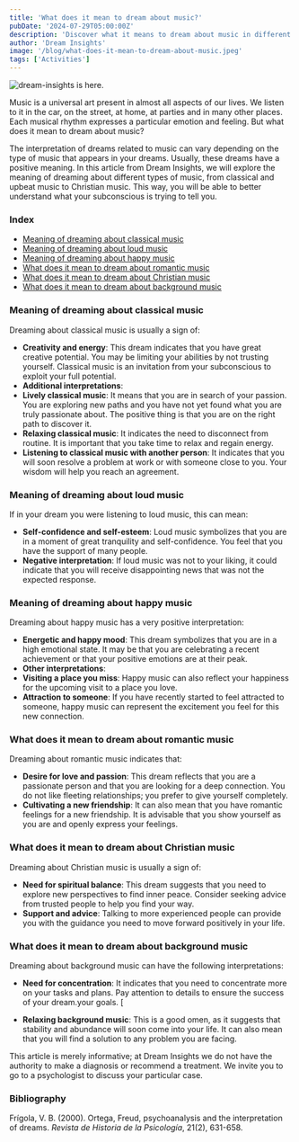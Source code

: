 ```yaml
---
title: 'What does it mean to dream about music?'
pubDate: '2024-07-29T05:00:00Z'
description: 'Discover what it means to dream about music in different contexts, from classical to Christian. Explore the interpretation of these dreams to better understand what your subconscious mind wants to tell you.'
author: 'Dream Insights'
image: '/blog/what-does-it-mean-to-dream-about-music.jpeg'
tags: ['Activities']
---
```


![dream-insights is here.](/blog/what-does-it-mean-to-dream-about-music.jpeg)

Music is a universal art present in almost all aspects of our lives. We listen to it in the car, on the street, at home, at parties and in many other places. Each musical rhythm expresses a particular emotion and feeling. But what does it mean to dream about music?

The interpretation of dreams related to music can vary depending on the type of music that appears in your dreams. Usually, these dreams have a positive meaning. In this article from Dream Insights, we will explore the meaning of dreaming about different types of music, from classical and upbeat music to Christian music. This way, you will be able to better understand what your subconscious is trying to tell you.

### Index

- [Meaning of dreaming about classical music](#meaning-of-dreaming-about-classical-music)
- [Meaning of dreaming about loud music](#meaning-of-dreaming-about-loud-music)
- [Meaning of dreaming about happy music](#meaning-of-dreaming-about-happy-music)
- [What does it mean to dream about romantic music](#what-does-it-mean-to-dream-about-romantic-music)
- [What does it mean to dream about Christian music](#what-does-it-mean-to-dream-about-christian-music)
- [What does it mean to dream about background music](#what-does-it-mean-to-dream-about-background-music)

### Meaning of dreaming about classical music

Dreaming about classical music is usually a sign of:

- **Creativity and energy**: This dream indicates that you have great creative potential. You may be limiting your abilities by not trusting yourself. Classical music is an invitation from your subconscious to exploit your full potential.
- **Additional interpretations**:
- **Lively classical music**: It means that you are in search of your passion. You are exploring new paths and you have not yet found what you are truly passionate about. The positive thing is that you are on the right path to discover it.
- **Relaxing classical music**: It indicates the need to disconnect from routine. It is important that you take time to relax and regain energy.
- **Listening to classical music with another person**: It indicates that you will soon resolve a problem at work or with someone close to you. Your wisdom will help you reach an agreement.

### Meaning of dreaming about loud music

If in your dream you were listening to loud music, this can mean:

- **Self-confidence and self-esteem**: Loud music symbolizes that you are in a moment of great tranquility and self-confidence. You feel that you have the support of many people.
- **Negative interpretation**: If loud music was not to your liking, it could indicate that you will receive disappointing news that was not the expected response.

### Meaning of dreaming about happy music

Dreaming about happy music has a very positive interpretation:

- **Energetic and happy mood**: This dream symbolizes that you are in a high emotional state. It may be that you are celebrating a recent achievement or that your positive emotions are at their peak.
- **Other interpretations**:
- **Visiting a place you miss**: Happy music can also reflect your happiness for the upcoming visit to a place you love.
- **Attraction to someone**: If you have recently started to feel attracted to someone, happy music can represent the excitement you feel for this new connection. 

### What does it mean to dream about romantic music

Dreaming about romantic music indicates that:

- **Desire for love and passion**: This dream reflects that you are a passionate person and that you are looking for a deep connection. You do not like fleeting relationships; you prefer to give yourself completely.
- **Cultivating a new friendship**: It can also mean that you have romantic feelings for a new friendship. It is advisable that you show yourself as you are and openly express your feelings.

### What does it mean to dream about Christian music

Dreaming about Christian music is usually a sign of:

- **Need for spiritual balance**: This dream suggests that you need to explore new perspectives to find inner peace. Consider seeking advice from trusted people to help you find your way.
- **Support and advice**: Talking to more experienced people can provide you with the guidance you need to move forward positively in your life.

### What does it mean to dream about background music

Dreaming about background music can have the following interpretations:

- **Need for concentration**: It indicates that you need to concentrate more on your tasks and plans. Pay attention to details to ensure the success of your dream.your goals. [

- **Relaxing background music**: This is a good omen, as it suggests that stability and abundance will soon come into your life. It can also mean that you will find a solution to any problem you are facing.

This article is merely informative; at Dream Insights we do not have the authority to make a diagnosis or recommend a treatment. We invite you to go to a psychologist to discuss your particular case.

### Bibliography

Frígola, V. B. (2000). Ortega, Freud, psychoanalysis and the interpretation of dreams. *Revista de Historia de la Psicología*, 21(2), 631-658.